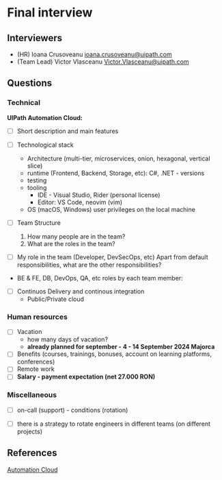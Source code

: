 # Final interview

## Interviewers

- (HR) Ioana Crusoveanu <ioana.crusoveanu@uipath.com>
- (Team Lead) Victor Vlasceanu <Victor.Vlasceanu@uipath.com>

## Questions

### Technical

__UIPath Automation Cloud:__

- [ ] Short description and main features

- [ ] Technological stack
  - Architecture (multi-tier, microservices, onion, hexagonal, vertical slice)
  - runtime (Frontend, Backend, Storage, etc): C#, .NET - versions
  - testing
  - tooling
    - IDE - Visual Studio, Rider (personal license)
    - Editor: VS Code, neovim (vim)
  - OS (macOS, Windows)
    user privileges on the local machine

- [ ] Team Structure
   1. How many people are in the team?
   2. What are the roles in the team?

- [ ] My role in the team (Developer, DevSecOps, etc)
  Apart from default responsibilities, what are the other responsibilities?


- BE & FE, DB, DevOps, QA, etc roles by each team member:


- [ ] Continuos Delivery and continous integration
  - Public/Private cloud

### Human resources

- [ ] Vacation
  - how many days of vacation?
  - __already planned for september - 4 - 14 September 2024 Majorca__
- [ ] Benefits (courses, trainings, bonuses, account on learning platforms, conferences)
- [ ] Remote work
- [ ] __Salary - payment expectation (net 27.000 RON)__

### Miscellaneous

- [ ] on-call (support) - conditions (rotation)
- [ ] there is a strategy to rotate engineers in different teams (on different projects)


## References

[Automation Cloud](https://docs.uipath.com/automation-cloud/automation-cloud/latest/admin-guide/introduction)
